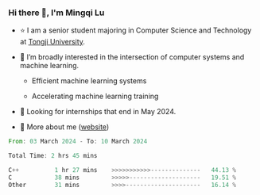 ### Hi there 👋, I'm Mingqi Lu

- :star: I am a senior student majoring in Computer Science and Technology at [Tongji University](https://en.tongji.edu.cn/p/#/).

- :thinking: I’m broadly interested in the intersection of computer systems and machine learning.

  - Efficient machine learning systems

  - Accelerating machine learning training

- :seedling: Looking for internships that end in May 2024.

- 💬 More about me ([website](https://lmqqqqqq.github.io/))

<!--START_SECTION:waka-->

```rust
From: 03 March 2024 - To: 10 March 2024

Total Time: 2 hrs 45 mins

C++          1 hr 27 mins    >>>>>>>>>>>--------------   44.13 %
C            38 mins         >>>>>--------------------   19.51 %
Other        31 mins         >>>>---------------------   16.14 %
```

<!--END_SECTION:waka-->

